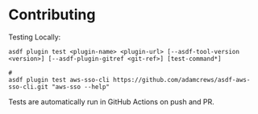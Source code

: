 # Contributing

Testing Locally:

```shell
asdf plugin test <plugin-name> <plugin-url> [--asdf-tool-version <version>] [--asdf-plugin-gitref <git-ref>] [test-command*]

#
asdf plugin test aws-sso-cli https://github.com/adamcrews/asdf-aws-sso-cli.git "aws-sso --help"
```

Tests are automatically run in GitHub Actions on push and PR.
